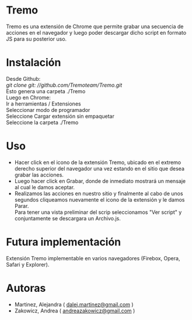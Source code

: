 # Tremo
Tremo es una extensión de Chrome que permite grabar una secuencia de acciones en el navegador y luego poder descargar dicho script en formato JS para su posterior uso.

# Instalación
Desde Github:   
	*git clone git: //github.com/Tremoteam/Tremo.git*  
Esto genera una carpeta ./Tremo  
Luego en Chrome:   
	Ir a herramientas / Extensiones   
	Seleccionar modo de programador   
	Seleccione Cargar extensión sin empaquetar   
	Seleccione la carpeta ./Tremo   
	
# Uso
* Hacer click en el icono de la extensión Tremo, ubicado en el extremo derecho superior del navegador una vez estando en el sitio que desea grabar las acciones.   
* Luego hacer click en Grabar, donde de inmediato mostrará un mensaje al cual le damos aceptar.   
* Realizamos las acciones en nuestro sitio y finalmente al cabo de unos segundos cliqueamos nuevamente el icono de la extensión y le damos Parar.   
Para tener una vista preliminar del scrip seleccionamos "Ver script" y conjuntamente se descargara un Archivo.js. 

# Futura implementación
Extensión Tremo implementable en varios navegadores (Firebox, Opera, Safari y Explorer).

# Autoras
- Martinez, Alejandra ( dalej.martinez@gmail.com )
- Zakowicz, Andrea ( andreazakowicz@gmail.com )

